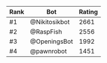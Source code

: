 Rank|Bot|Rating
---|---|---
#1|@Nikitosikbot|2661
#2|@RaspFish|2556
#3|@OpeningsBot|1992
#4|@pawnrobot|1451
